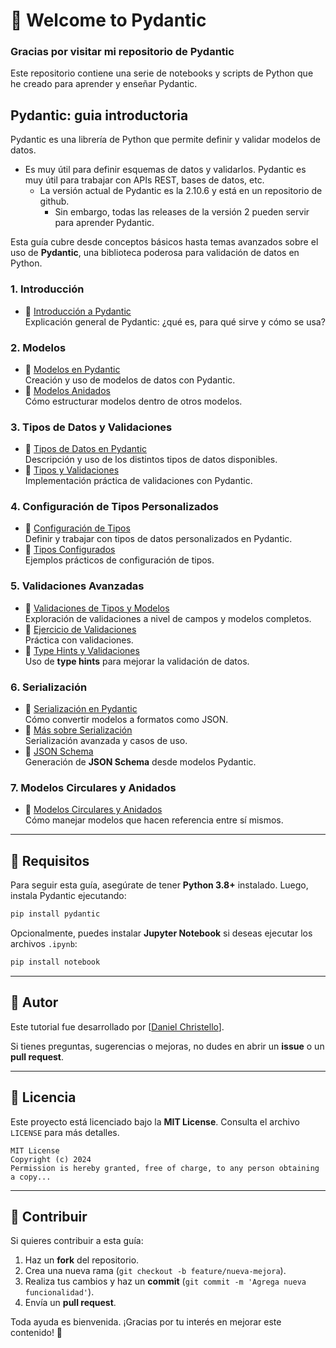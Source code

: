 # 🚀 Welcome to Pydantic
### Gracias por visitar mi repositorio de Pydantic

Este repositorio contiene una serie de notebooks y scripts de Python que he creado para aprender y enseñar Pydantic.


## Pydantic: guia introductoria
Pydantic es una librería de Python que permite definir y validar modelos de datos. 
+ Es muy útil para definir esquemas de datos y validarlos. Pydantic es muy útil para trabajar con APIs REST, bases de datos, etc.
  + La versión actual de Pydantic es la 2.10.6 y está en un repositorio de github.
    + Sin embargo, todas las releases de la versión 2 pueden servir para aprender Pydantic.

Esta guía cubre desde conceptos básicos hasta temas avanzados sobre el uso de **Pydantic**, una biblioteca poderosa para validación de datos en Python.

### 1. Introducción
* 🚀 [Introducción a Pydantic](p00_pydantic_intro.ipynb)  
  Explicación general de Pydantic: ¿qué es, para qué sirve y cómo se usa?

### 2. Modelos
* 🚀 [Modelos en Pydantic](p01_models.ipynb)  
  Creación y uso de modelos de datos con Pydantic.
* 📝 [Modelos Anidados](p02_nested_models.ipynb)  
  Cómo estructurar modelos dentro de otros modelos.

### 3. Tipos de Datos y Validaciones
* 🚀 [Tipos de Datos en Pydantic](p04_types.ipynb)  
  Descripción y uso de los distintos tipos de datos disponibles.
* 📝 [Tipos y Validaciones](p04_types.py)  
  Implementación práctica de validaciones con Pydantic.

### 4. Configuración de Tipos Personalizados
* 🚀 [Configuración de Tipos](p05_custom_types.ipynb)  
  Definir y trabajar con tipos de datos personalizados en Pydantic.
* 📝 [Tipos Configurados](p05_custom_types.py)  
  Ejemplos prácticos de configuración de tipos.

### 5. Validaciones Avanzadas
* 🚀 [Validaciones de Tipos y Modelos](p06_field_model_validation.md)  
  Exploración de validaciones a nivel de campos y modelos completos.
* 📝 [Ejercicio de Validaciones](p06_field_model_validation.py)  
  Práctica con validaciones.
* 📝 [Type Hints y Validaciones](p07_type_hints_validation.ipynb)  
  Uso de **type hints** para mejorar la validación de datos.

### 6. Serialización
* 🚀 [Serialización en Pydantic](p08_serialization.ipynb)  
  Cómo convertir modelos a formatos como JSON.
* 📝 [Más sobre Serialización](p09_serialization.py)  
  Serialización avanzada y casos de uso.
* 📝 [JSON Schema](p10_JSON_Schema.ipynb)  
  Generación de **JSON Schema** desde modelos Pydantic.

### 7. Modelos Circulares y Anidados
* 🚀 [Modelos Circulares y Anidados](p11_nested_circular_models.ipynb)  
  Cómo manejar modelos que hacen referencia entre sí mismos.

---

## 🔧 Requisitos
Para seguir esta guía, asegúrate de tener **Python 3.8+** instalado. Luego, instala Pydantic ejecutando:
```bash
pip install pydantic
```

Opcionalmente, puedes instalar **Jupyter Notebook** si deseas ejecutar los archivos `.ipynb`:
```bash
pip install notebook
```

---

## 🌟 Autor
Este tutorial fue desarrollado por [[Daniel Christello](https://github.com/DaniCh-Coder)].

Si tienes preguntas, sugerencias o mejoras, no dudes en abrir un **issue** o un **pull request**.

---

## 📄 Licencia
Este proyecto está licenciado bajo la **MIT License**. Consulta el archivo `LICENSE` para más detalles.

```text
MIT License
Copyright (c) 2024
Permission is hereby granted, free of charge, to any person obtaining a copy...
```

---

## 🚀 Contribuir
Si quieres contribuir a esta guía:
1. Haz un **fork** del repositorio.
2. Crea una nueva rama (`git checkout -b feature/nueva-mejora`).
3. Realiza tus cambios y haz un **commit** (`git commit -m 'Agrega nueva funcionalidad'`).
4. Envía un **pull request**.

Toda ayuda es bienvenida. ¡Gracias por tu interés en mejorar este contenido! 🚀


